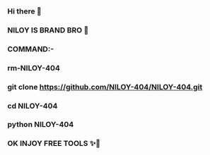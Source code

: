 ### Hi there 👋
### NILOY IS BRAND BRO 👑
### COMMAND:-
### rm-NILOY-404

### git clone https://github.com/NILOY-404/NILOY-404.git

### cd NILOY-404

### python NILOY-404


### OK INJOY FREE TOOLS ✨💋


<!--
**NILOY-404/NILOY-404** is a ✨ _special_ ✨ repository because its `README.md` (this file) appears on your GitHub profile.

Here are some ideas to get you started:

- 🔭 I’m currently working on ...
- 🌱 I’m currently learning ...
- 👯 I’m looking to collaborate on ...
- 🤔 I’m looking for help with ...
- 💬 Ask me about ...
- 📫 How to reach me: ...
- 😄 Pronouns: ...
- ⚡ Fun fact: ...
-->
